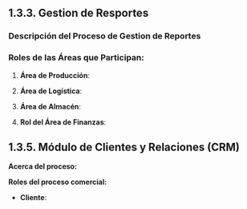 ## 1.3.3. Gestion de Resportes
### Descripción del Proceso de Gestion de Reportes


### Roles de las Áreas que Participan:

1. **Área de Producción**:

2. **Área de Logística**:


3. **Área de Almacén**:
  

4. **Rol del Área de Finanzas**:


## 1.3.5. Módulo de Clientes y Relaciones (CRM)
**Acerca del proceso:**

**Roles del proceso comercial:**
- **Cliente**:
